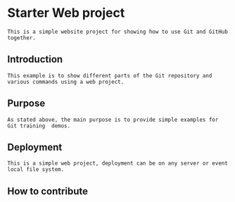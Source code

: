 # Starter Web project
	This is a simple website project for showing how to use Git and GitHub together.
## Introduction
	This example is to show different parts of the Git repository and various commands using a web project.
## Purpose
	As stated above, the main purpose is to provide simple examples for Git training  demos.
## Deployment
	This is a simple web project, deployment can be on any server or event local file system.
## How to contribute